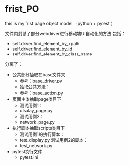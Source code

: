 # frist_PO
this is my frist page object model （python + pytest ）

文件内封装了部分webdriver进行移动端UI自动化的方法
包括：
  - self.driver.find_element_by_xpath
  - self.driver.find_element_by_id
  - self.driver.find_element_by_class_name

分离了：
  - 公共部分抽取在base文件夹
    - 参考：base_driver.py
    - 抽取公共方法：
    - 参考：base_action.py
  - 页面主体抽取page类目下
    - 测试用例1：
    - display_page.py
    - 测试用例2：
    - network_page.py
  - 执行脚本抽取scripts类目下
    - 测试用例1的执行脚本：
    - test_display.py
    测试用例2的脚本：
    - test_network.py
  - pytest执行文件
    - pytest.ini


